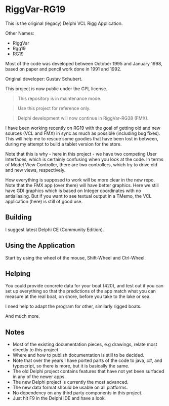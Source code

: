 # RiggVar-RG19

This is the original (legacy) Delphi VCL Rigg Application.

Other Names:
- RiggVar
- Rgg19
- RG19

Most of the code was developed between October 1995 and January 1998,
based on paper and pencil work done in 1991 and 1992.

Original developer: Gustav Schubert.

This project is now public under the GPL license.

> This repository is in maintenance mode.

> Use this project for reference only.

> Delphi development will now continue in RiggVar-RG38 (FMX).

I have been working recently on RG19 with the goal of getting old and new sources (VCL and FMX) in sync as much as possible (including bug fixes).
This will help me to rescue some goodies that have been lost in between, during my attempt to build a tablet version for the store.

Note that this is why - here in this project - we have two competing User Interfaces, which is certainly confusing when you look at the code.
In terms of Model View Controller, there are two controllers, which try to drive old and new views, respectively.

How everything is supposed to work will be more clear in the new repo.
Note that the FMX app (over there) will have better graphics.
Here we still have GDI graphics which is based on Integer coordinates with no antialiasing.
But if you want to see textual output in a TMemo, the VCL application (here) is still of good use.

## Building

I suggest latest Delphi CE (Community Edition).

## Using the Application

Start by using the wheel of the mouse, Shift-Wheel and Ctrl-Wheel.

## Helping

You could provide concrete data for your boat (420), and test out if you can set up everything so that the predictions of the app match what you can measure at the real boat, on shore, before you take to the lake or sea.

I need help to adapt the program for other, similarly rigged boats.

And much more.

## Notes

- Most of the existing documentation pieces, e.g drawings, relate most directly to this project.
- Where and how to publish documentation is still to be decided.
- Note that over the years I have ported parts of the code to java, c#, and typescript, so there is more, but it is basically the same.
- The old Delphi project contains features that have not yet been surfaced in any of the newer apps.
- The new Delphi project is currently the most advanced.
- The new data format should be usable on all platforms.
- No dependency on any third party components in this project.
- Just hit F9 in the Delphi IDE and have a look.

